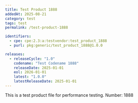 ```yaml
---
title: Test Product 1888
addedAt: 2025-08-21
category: test
tags: test
permalink: /test-product-1888

identifiers:
  - cpe: cpe:2.3:a:testvendor:test_product_1888
  - purl: pkg:generic/test_product_1888@1.0.0

releases:
  - releaseCycle: "1.0"
    codename: "Test Codename 1888"
    releaseDate: 2025-01-01
    eol: 2026-01-01
    latest: "1.0.0"
    latestReleaseDate: 2025-01-01
---
```


This is a test product file for performance testing. Number: 1888
